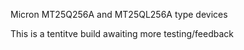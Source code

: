 Micron MT25Q256A and MT25QL256A type devices

This is a tentitve build awaiting more testing/feedback
